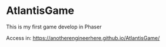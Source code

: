 # AtlantisGame
This is my first game develop in Phaser


Access in: https://anotherengineerhere.github.io/AtlantisGame/
